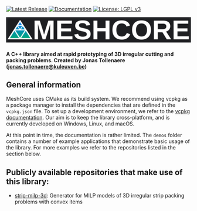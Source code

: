 [![Latest Release](https://img.shields.io/github/v/release/JonasTollenaere/MeshCore?label=release)](https://github.com/JonasTollenaere/MeshCore/releases)
[![Documentation](https://img.shields.io/badge/docs-GitHub%20Pages-blue)](https://jonastollenaere.github.io/MeshCore/)
[![License: LGPL v3](https://img.shields.io/badge/License-LGPL%20v3-blue.svg)](LICENSE)

![](icons/logo4.svg)

#### A C++ library aimed at rapid prototyping of 3D irregular cutting and packing problems. Created by Jonas Tollenaere (jonas.tollenaere@kuleuven.be)

## General information

MeshCore uses CMake as its build system.
We recommend using vcpkg as a package manager to install the dependencies that are defined in the `vcpkg.json` file.
To set up a development environment, we refer to the [vcpkg documentation](https://vcpkg.io/en/getting-started).
Our aim is to keep the library cross-platform, and is currently developed on Windows, Linux, and macOS.

At this point in time, the documentation is rather limited.
The `demos` folder contains a number of example applications that demonstrate basic usage of the library. 
For more examples we refer to the repositories listed in the section below. 

## Publicly available repositories that make use of this library:
* [strip-milp-3d](https://github.com/JonasTollenaere/strip-milp-3d): Generator for MILP models of 3D irregular strip packing problems with convex items
